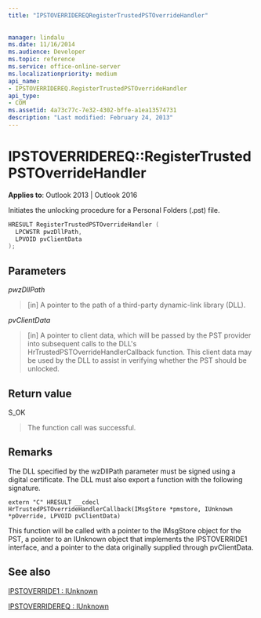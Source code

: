```yaml
---
title: "IPSTOVERRIDEREQRegisterTrustedPSTOverrideHandler"
 
 
manager: lindalu
ms.date: 11/16/2014
ms.audience: Developer
ms.topic: reference
ms.service: office-online-server
ms.localizationpriority: medium
api_name:
- IPSTOVERRIDEREQ.RegisterTrustedPSTOverrideHandler
api_type:
- COM
ms.assetid: 4a73c77c-7e32-4302-bffe-a1ea13574731
description: "Last modified: February 24, 2013"
---
```


# IPSTOVERRIDEREQ::RegisterTrustedPSTOverrideHandler

 
  
**Applies to**: Outlook 2013 | Outlook 2016 
  
Initiates the unlocking procedure for a Personal Folders (.pst) file.
  
```cpp
HRESULT RegisterTrustedPSTOverrideHandler (
  LPCWSTR pwzDllPath, 
  LPVOID pvClientData
); 

```

## Parameters

 _pwzDllPath_
  
> [in] A pointer to the path of a third-party dynamic-link library (DLL).
    
 _pvClientData_
  
> [in] A pointer to client data, which will be passed by the PST provider into subsequent calls to the DLL's HrTrustedPSTOverrideHandlerCallback function. This client data may be used by the DLL to assist in verifying whether the PST should be unlocked.
    
## Return value

S_OK
  
> The function call was successful.
    
## Remarks

The DLL specified by the wzDllPath parameter must be signed using a digital certificate. The DLL must also export a function with the following signature.
  
```
extern "C" HRESULT __cdecl HrTrustedPSTOverrideHandlerCallback(IMsgStore *pmstore, IUnknown *pOverride, LPVOID pvClientData)
```

This function will be called with a pointer to the IMsgStore object for the PST, a pointer to an IUnknown object that implements the IPSTOVERRIDE1 interface, and a pointer to the data originally supplied through pvClientData.
  
<!-- For more information see [How to implement a PST override handler to bypass the PSTDisableGrow policy in Outlook 2007](https://support.microsoft.com/kb/956070).
   -->
## See also



[IPSTOVERRIDE1 : IUnknown](ipstoverride1iunknown.md)
  
[IPSTOVERRIDEREQ : IUnknown](ipstoverridereqiunknown.md)

